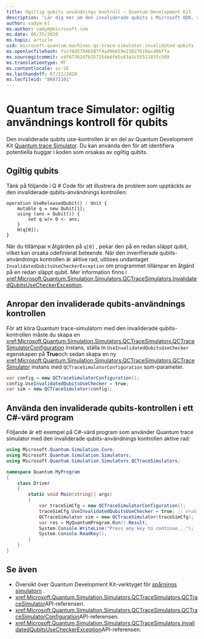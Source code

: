 ```yaml
---
title: Ogiltig qubits användnings kontroll – Quantum Development Kit
description: 'Lär dig mer om den invaliderade qubits i Microsoft QDK, som använder Quantum trace Simulator för att kontrol lera din Q #-kod för potentiellt ogiltiga qubits.'
author: vadym-kl
ms.author: vadym@microsoft.com
ms.date: 06/25/2020
ms.topic: article
uid: microsoft.quantum.machines.qc-trace-simulator.invalidated-qubits
ms.openlocfilehash: fccf6d5784b587f4ad9b659e23027619acd06ffa
ms.sourcegitcommit: cdf67362d7b157254e6fe5c63a1c5551183fc589
ms.translationtype: MT
ms.contentlocale: sv-SE
ms.lasthandoff: 07/21/2020
ms.locfileid: "86871101"
---
```

# <a name="quantum-trace-simulator-invalidated-qubits-use-checker"></a>Quantum trace Simulator: ogiltig användnings kontroll för qubits

Den invaliderade qubits use-kontrollen är en del av Quantum Development Kit [Quantum trace Simulator](xref:microsoft.quantum.machines.qc-trace-simulator.intro). Du kan använda den för att identifiera potentiella buggar i koden som orsakas av ogiltig qubits. 

## <a name="invalid-qubits"></a>Ogiltig qubits

Tänk på följande i Q # Code för att illustrera de problem som upptäckts av den invaliderade qubits-användnings kontrollen:

```qsharp
operation UseReleasedQubit() : Unit {
    mutable q = new Qubit[1];
    using (ans = Qubit()) {
        set q w/= 0 <- ans;
    }
    H(q[0]);
}
```

När du tillämpar `H` åtgärden på `q[0]` , pekar den på en redan släppt qubit, vilket kan orsaka odefinierat beteende. När den inverifierade qubits-användnings kontrollen är aktive rad, utlöses undantaget `InvalidatedQubitsUseCheckerException` om programmet tillämpar en åtgärd på en redan släppt qubit. Mer information finns i <xref:Microsoft.Quantum.Simulation.Simulators.QCTraceSimulators.InvalidatedQubitsUseCheckerException>.

## <a name="invoking-the-invalidated-qubits-use-checker"></a>Anropar den invaliderade qubits-användnings kontrollen

För att köra Quantum trace-simulatorn med den invaliderade qubits-kontrollen måste du skapa en <xref:Microsoft.Quantum.Simulation.Simulators.QCTraceSimulators.QCTraceSimulatorConfiguration> instans, ställa in `UseInvalidatedQubitsUseChecker` egenskapen på **True**och sedan skapa en ny <xref:Microsoft.Quantum.Simulation.Simulators.QCTraceSimulators.QCTraceSimulator> instans med `QCTraceSimulatorConfiguration` som-parameter. 

```csharp
var config = new QCTraceSimulatorConfiguration();
config.UseInvalidatedQubitsUseChecker = true;
var sim = new QCTraceSimulator(config);
```


## <a name="using-the-invalidated-qubits-use-checker-in-a-c-host-program"></a>Använda den invaliderade qubits-kontrollen i ett C#-värd program

Följande är ett exempel på C#-värd program som använder Quantum trace simulator med den invaliderade qubits-användnings kontrollen aktive rad: 

```csharp
using Microsoft.Quantum.Simulation.Core;
using Microsoft.Quantum.Simulation.Simulators;
using Microsoft.Quantum.Simulation.Simulators.QCTraceSimulators;

namespace Quantum.MyProgram
{
    class Driver
    {
        static void Main(string[] args)
        {
            var traceSimCfg = new QCTraceSimulatorConfiguration();
            traceSimCfg.UseInvalidatedQubitsUseChecker = true; // enables UseInvalidatedQubitsUseChecker
            QCTraceSimulator sim = new QCTraceSimulator(traceSimCfg);
            var res = MyQuantumProgram.Run().Result;
            System.Console.WriteLine("Press any key to continue...");
            System.Console.ReadKey();
        }
    }
}
```

## <a name="see-also"></a>Se även

- Översikt över Quantum Development Kit-verktyget för [spårnings simulatorn](xref:microsoft.quantum.machines.qc-trace-simulator.intro) .
- <xref:Microsoft.Quantum.Simulation.Simulators.QCTraceSimulators.QCTraceSimulator>API-referensen.
- <xref:Microsoft.Quantum.Simulation.Simulators.QCTraceSimulators.QCTraceSimulatorConfiguration>API-referensen.
- <xref:Microsoft.Quantum.Simulation.Simulators.QCTraceSimulators.InvalidatedQubitsUseCheckerException>API-referensen.